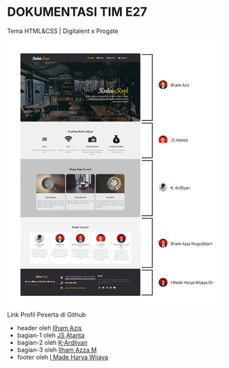 # DOKUMENTASI TIM E27
Tema HTML&CSS | Digitalent x Progate

![Dokumentasi Pembagian Tugas](https://raw.githubusercontent.com/k-ardliyan/E27_DTS20/master/Dokumentasi%20Tim%20E27_DTS20.jpg)
Link Profil Peserta di Github
- header oleh [Ilham Azis](https://github.com/Firrama)
- bagian-1 oleh [JS Atanta](https://github.com/jsatanta)
- bagian-2 oleh [K-Ardliyan](https://github.com/k-ardliyan)
- bagian-3 oleh [Ilham Azza M](https://github.com/Ilhamzamu)
- footer oleh [I Made Harya Wijaya](https://github.com/madeharyawijaya)
